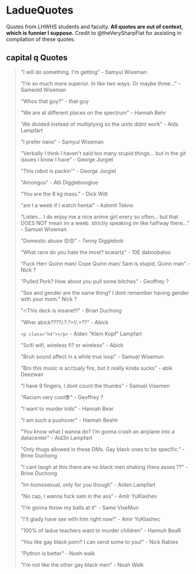 # LadueQuotes
 Quotes from LHWHS students and faculty. **All quotes are out of context, which is funnier I suppose.** Credit to @theVerySharpFlat for assisting in compilation of these quotes.
## capital q Quotes
> "I will do something. I'm getting" - Samyul Wiseman
> 
> "I'm so much more superior. In like two ways. Or maybe three..." - Sameold Wiseman
>
> "Whos that guy?" - that guy
> 
> "We are at different places on the spectrum" - Hannah Behr
> 
> 'We divided instead of multiplying so the units didnt work" - Aids Lampfart
> 
> "I prefer nano" - Samyul Wiseman
> 
> "Verbally I think I haven't said too many stupid things... but in the git issues I know I have" - George Jurgiel
> 
> "This robot is packin'" - George Jurgiel
>
> "Amongus" - Atli Digglebooglue
>
> "You are the 8 kg mass." - Dick Witt
> 
> "am I a weeb if I watch hentai" - Ashmit Tekno
> 
> “Listen… I do enjoy me a nice anime girl every so often… but that DOES NOT mean im a weeb. strictly speaking im like halfway there…” - Samuel Wiseman
> 
> "Domestic abuse 😍😍" - Tenny Digglebob
> 
> "What race do you hate the most? scwartz" - 10E daboobaloo
> 
> "Fuck Herr Quinn man/ Cope Quinn man/ Sam is stupid, Quinn man" - Nick ?
> 
> "Pulled Pork? How about you pull some bitches" - Geoffrey ?
> 
> "Sex and gender are the same thing? I dont remember having gender with your mom." Nick ?
> 
> "🔥This deck is insane!!!" - Brian Duchong
> 
> "Wher abick????/.?.?>!/.>??" - Abick
> 
> `<p class="h4"></p>` - Aiden "Klein Kopf" Lampfart
> 
> "Scifi wifi, wireless fi? or wireless" - Abick
> 
> "Bruh sound affect in a while true loop" - Samuel Wisemun
> 
>  "Bro this music is acctualy fire, but it really kinda sucks" - abik Deezwan
>  
>  "I have 9 fingers, I dont count the thumbs" - Samuel Visemen
>  
>  "Racism very cool😎" - Geoffrey ?
>  
>  "I want to murder kids" - Hannah Bear
>  
>  "I am such a pushover" - Hannah BeaHr
>  
>  "You know what I wanna do? I'm gonna crash an airplane into a datacenter" - Aid3n Lampfart
>  
>  "Only thugs allowed in these DMs. Gay black ones to be specific." - Brine Duchong
>  
>  "I cant laugh at this there are no black men shaking there asses ??" - Brine Duchong
>  
>  "Im homosexual, only for you though" - Aiden Lampfart
>  
>  "No cap, I wanna fuck sam in the ass" - AmIr YuKlashev
>  
>  "I'm gonna throw my balls at it" - Same ViseMun
>  
>  "I'll glady have sex with him right now!" - Amir YuKlashec
>  
>  "100% of ladue teachers want to murder children" - Hannuh BeaR
>  
>  "You like gay black porn? I can send some to you!" - Nick Rabies
>  
>  "Python is better" - Noeh walk
>  
>  "I'm not like the other gay black men" - Noah Walk

